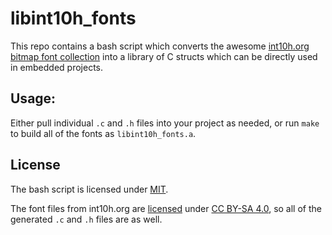 # libint10h_fonts

This repo contains a bash script which converts the awesome [int10h.org bitmap
font collection](https://int10h.org/oldschool-pc-fonts/) into a library of C
structs which can be directly used in embedded projects.

## Usage:

Either pull individual `.c` and `.h` files into your project as needed,
or run `make` to build all of the fonts as `libint10h_fonts.a`.

## License

The bash script is licensed under [MIT](https://opensource.org/license/mit).

The font files from int10h.org are [licensed](https://int10h.org/oldschool-pc-fonts/readme/#legal_stuff)
under [CC BY-SA 4.0](https://creativecommons.org/licenses/by-sa/4.0/),
so all of the generated `.c` and `.h` files are as well.
